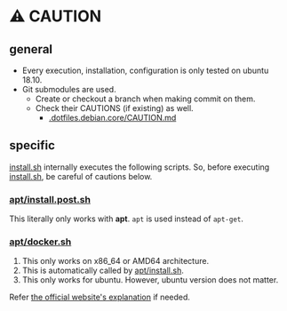 # :warning: CAUTION

## general

* Every execution, installation, configuration is only tested on ubuntu 18.10.
* Git submodules are used.
  * Create or checkout a branch when making commit on them.
  * Check their CAUTIONS (if existing) as well.
    * [.dotfiles.debian.core/CAUTION.md](.dotfiles.debian.core/CAUTION.md)

## specific

[install.sh](install.sh) internally executes the following scripts. So, before executing [install.sh](install.sh), be careful of cautions below.

### [apt/install.post.sh](apt/install.post.sh)

This literally only works with **apt**. `apt` is used instead of `apt-get`.

### [apt/docker.sh](apt/docker.sh)

1. This only works on x86_64 or AMD64 architecture.
2. This is automatically called by [apt/install.sh](apt/install.sh).
3. This only works for ubuntu. However, ubuntu version does not matter.

Refer [the official website's explanation](https://docs.docker.com/install/linux/docker-ce/ubuntu/) if needed.